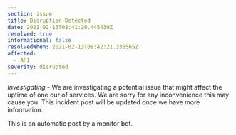 ```yaml
---
section: issue
title: Disruption Detected
date: 2021-02-13T08:41:20.445430Z
resolved: true
informational: false
resolvedWhen: 2021-02-13T08:42:21.335565Z
affected:
  - API
severity: disrupted
---
```

*Investigating* - We are investigating a potential issue that might affect the uptime of one our of services. We are sorry for any inconvenience this may cause you. This incident post will be updated once we have more information.

This is an automatic post by a monitor bot.
        